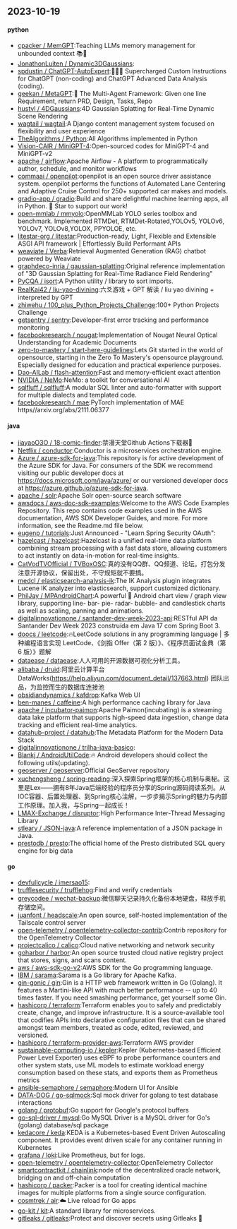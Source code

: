 ## 2023-10-19

#### python
* [cpacker / MemGPT](https://github.com/cpacker/MemGPT):Teaching LLMs memory management for unbounded context 📚🦙
* [JonathonLuiten / Dynamic3DGaussians](https://github.com/JonathonLuiten/Dynamic3DGaussians):
* [spdustin / ChatGPT-AutoExpert](https://github.com/spdustin/ChatGPT-AutoExpert):🚀🧠💬 Supercharged Custom Instructions for ChatGPT (non-coding) and ChatGPT Advanced Data Analysis (coding).
* [geekan / MetaGPT](https://github.com/geekan/MetaGPT):🌟 The Multi-Agent Framework: Given one line Requirement, return PRD, Design, Tasks, Repo
* [hustvl / 4DGaussians](https://github.com/hustvl/4DGaussians):4D Gaussian Splatting for Real-Time Dynamic Scene Rendering
* [wagtail / wagtail](https://github.com/wagtail/wagtail):A Django content management system focused on flexibility and user experience
* [TheAlgorithms / Python](https://github.com/TheAlgorithms/Python):All Algorithms implemented in Python
* [Vision-CAIR / MiniGPT-4](https://github.com/Vision-CAIR/MiniGPT-4):Open-sourced codes for MiniGPT-4 and MiniGPT-v2
* [apache / airflow](https://github.com/apache/airflow):Apache Airflow - A platform to programmatically author, schedule, and monitor workflows
* [commaai / openpilot](https://github.com/commaai/openpilot):openpilot is an open source driver assistance system. openpilot performs the functions of Automated Lane Centering and Adaptive Cruise Control for 250+ supported car makes and models.
* [gradio-app / gradio](https://github.com/gradio-app/gradio):Build and share delightful machine learning apps, all in Python. 🌟 Star to support our work!
* [open-mmlab / mmyolo](https://github.com/open-mmlab/mmyolo):OpenMMLab YOLO series toolbox and benchmark. Implemented RTMDet, RTMDet-Rotated,YOLOv5, YOLOv6, YOLOv7, YOLOv8,YOLOX, PPYOLOE, etc.
* [litestar-org / litestar](https://github.com/litestar-org/litestar):Production-ready, Light, Flexible and Extensible ASGI API framework | Effortlessly Build Performant APIs
* [weaviate / Verba](https://github.com/weaviate/Verba):Retrieval Augmented Generation (RAG) chatbot powered by Weaviate
* [graphdeco-inria / gaussian-splatting](https://github.com/graphdeco-inria/gaussian-splatting):Original reference implementation of "3D Gaussian Splatting for Real-Time Radiance Field Rendering"
* [PyCQA / isort](https://github.com/PyCQA/isort):A Python utility / library to sort imports.
* [RealKai42 / liu-yao-divining](https://github.com/RealKai42/liu-yao-divining):六爻游戏 + GPT 解读 / liu yao divining + interpreted by GPT
* [zhiwehu / 100_plus_Python_Projects_Challenge](https://github.com/zhiwehu/100_plus_Python_Projects_Challenge):100+ Python Projects Challenge
* [getsentry / sentry](https://github.com/getsentry/sentry):Developer-first error tracking and performance monitoring
* [facebookresearch / nougat](https://github.com/facebookresearch/nougat):Implementation of Nougat Neural Optical Understanding for Academic Documents
* [zero-to-mastery / start-here-guidelines](https://github.com/zero-to-mastery/start-here-guidelines):Lets Git started in the world of opensource, starting in the Zero To Mastery's opensource playground. Especially designed for education and practical experience purposes.
* [Dao-AILab / flash-attention](https://github.com/Dao-AILab/flash-attention):Fast and memory-efficient exact attention
* [NVIDIA / NeMo](https://github.com/NVIDIA/NeMo):NeMo: a toolkit for conversational AI
* [sqlfluff / sqlfluff](https://github.com/sqlfluff/sqlfluff):A modular SQL linter and auto-formatter with support for multiple dialects and templated code.
* [facebookresearch / mae](https://github.com/facebookresearch/mae):PyTorch implementation of MAE https//arxiv.org/abs/2111.06377

#### java
* [jiayaoO3O / 18-comic-finder](https://github.com/jiayaoO3O/18-comic-finder):禁漫天堂Github Actions下载器🧘
* [Netflix / conductor](https://github.com/Netflix/conductor):Conductor is a microservices orchestration engine.
* [Azure / azure-sdk-for-java](https://github.com/Azure/azure-sdk-for-java):This repository is for active development of the Azure SDK for Java. For consumers of the SDK we recommend visiting our public developer docs at https://docs.microsoft.com/java/azure/ or our versioned developer docs at https://azure.github.io/azure-sdk-for-java.
* [apache / solr](https://github.com/apache/solr):Apache Solr open-source search software
* [awsdocs / aws-doc-sdk-examples](https://github.com/awsdocs/aws-doc-sdk-examples):Welcome to the AWS Code Examples Repository. This repo contains code examples used in the AWS documentation, AWS SDK Developer Guides, and more. For more information, see the Readme.md file below.
* [eugenp / tutorials](https://github.com/eugenp/tutorials):Just Announced - "Learn Spring Security OAuth":
* [hazelcast / hazelcast](https://github.com/hazelcast/hazelcast):Hazelcast is a unified real-time data platform combining stream processing with a fast data store, allowing customers to act instantly on data-in-motion for real-time insights.
* [CatVodTVOfficial / TVBoxOSC](https://github.com/CatVodTVOfficial/TVBoxOSC):真的没有QQ群、QQ频道、论坛。打包分发注意开源协议，保留出处，不守规矩就不要搞。
* [medcl / elasticsearch-analysis-ik](https://github.com/medcl/elasticsearch-analysis-ik):The IK Analysis plugin integrates Lucene IK analyzer into elasticsearch, support customized dictionary.
* [PhilJay / MPAndroidChart](https://github.com/PhilJay/MPAndroidChart):A powerful 🚀 Android chart view / graph view library, supporting line- bar- pie- radar- bubble- and candlestick charts as well as scaling, panning and animations.
* [digitalinnovationone / santander-dev-week-2023-api](https://github.com/digitalinnovationone/santander-dev-week-2023-api):RESTful API da Santander Dev Week 2023 construída em Java 17 com Spring Boot 3.
* [doocs / leetcode](https://github.com/doocs/leetcode):🔥LeetCode solutions in any programming language | 多种编程语言实现 LeetCode、《剑指 Offer（第 2 版）》、《程序员面试金典（第 6 版）》题解
* [dataease / dataease](https://github.com/dataease/dataease):人人可用的开源数据可视化分析工具。
* [alibaba / druid](https://github.com/alibaba/druid):阿里云计算平台DataWorks(https://help.aliyun.com/document_detail/137663.html) 团队出品，为监控而生的数据库连接池
* [obsidiandynamics / kafdrop](https://github.com/obsidiandynamics/kafdrop):Kafka Web UI
* [ben-manes / caffeine](https://github.com/ben-manes/caffeine):A high performance caching library for Java
* [apache / incubator-paimon](https://github.com/apache/incubator-paimon):Apache Paimon(incubating) is a streaming data lake platform that supports high-speed data ingestion, change data tracking and efficient real-time analytics.
* [datahub-project / datahub](https://github.com/datahub-project/datahub):The Metadata Platform for the Modern Data Stack
* [digitalinnovationone / trilha-java-basico](https://github.com/digitalinnovationone/trilha-java-basico):
* [Blankj / AndroidUtilCode](https://github.com/Blankj/AndroidUtilCode):🔥 Android developers should collect the following utils(updating).
* [geoserver / geoserver](https://github.com/geoserver/geoserver):Official GeoServer repository
* [xuchengsheng / spring-reading](https://github.com/xuchengsheng/spring-reading):深入探索Spring框架的核心机制与奥秘。这里是Lex——拥有8年Java后端经验的程序员分享的Spring源码阅读系列。从IOC容器、后置处理器、到Spring核心注解，一步步揭示Spring的魅力与内部工作原理。加入我，与Spring一起成长！
* [LMAX-Exchange / disruptor](https://github.com/LMAX-Exchange/disruptor):High Performance Inter-Thread Messaging Library
* [stleary / JSON-java](https://github.com/stleary/JSON-java):A reference implementation of a JSON package in Java.
* [prestodb / presto](https://github.com/prestodb/presto):The official home of the Presto distributed SQL query engine for big data

#### go
* [devfullcycle / imersao15](https://github.com/devfullcycle/imersao15):
* [trufflesecurity / trufflehog](https://github.com/trufflesecurity/trufflehog):Find and verify credentials
* [greycodee / wechat-backup](https://github.com/greycodee/wechat-backup):微信聊天记录持久化备份本地硬盘，释放手机存储空间。
* [juanfont / headscale](https://github.com/juanfont/headscale):An open source, self-hosted implementation of the Tailscale control server
* [open-telemetry / opentelemetry-collector-contrib](https://github.com/open-telemetry/opentelemetry-collector-contrib):Contrib repository for the OpenTelemetry Collector
* [projectcalico / calico](https://github.com/projectcalico/calico):Cloud native networking and network security
* [goharbor / harbor](https://github.com/goharbor/harbor):An open source trusted cloud native registry project that stores, signs, and scans content.
* [aws / aws-sdk-go-v2](https://github.com/aws/aws-sdk-go-v2):AWS SDK for the Go programming language.
* [IBM / sarama](https://github.com/IBM/sarama):Sarama is a Go library for Apache Kafka.
* [gin-gonic / gin](https://github.com/gin-gonic/gin):Gin is a HTTP web framework written in Go (Golang). It features a Martini-like API with much better performance -- up to 40 times faster. If you need smashing performance, get yourself some Gin.
* [hashicorp / terraform](https://github.com/hashicorp/terraform):Terraform enables you to safely and predictably create, change, and improve infrastructure. It is a source-available tool that codifies APIs into declarative configuration files that can be shared amongst team members, treated as code, edited, reviewed, and versioned.
* [hashicorp / terraform-provider-aws](https://github.com/hashicorp/terraform-provider-aws):Terraform AWS provider
* [sustainable-computing-io / kepler](https://github.com/sustainable-computing-io/kepler):Kepler (Kubernetes-based Efficient Power Level Exporter) uses eBPF to probe performance counters and other system stats, use ML models to estimate workload energy consumption based on these stats, and exports them as Prometheus metrics
* [ansible-semaphore / semaphore](https://github.com/ansible-semaphore/semaphore):Modern UI for Ansible
* [DATA-DOG / go-sqlmock](https://github.com/DATA-DOG/go-sqlmock):Sql mock driver for golang to test database interactions
* [golang / protobuf](https://github.com/golang/protobuf):Go support for Google's protocol buffers
* [go-sql-driver / mysql](https://github.com/go-sql-driver/mysql):Go MySQL Driver is a MySQL driver for Go's (golang) database/sql package
* [kedacore / keda](https://github.com/kedacore/keda):KEDA is a Kubernetes-based Event Driven Autoscaling component. It provides event driven scale for any container running in Kubernetes
* [grafana / loki](https://github.com/grafana/loki):Like Prometheus, but for logs.
* [open-telemetry / opentelemetry-collector](https://github.com/open-telemetry/opentelemetry-collector):OpenTelemetry Collector
* [smartcontractkit / chainlink](https://github.com/smartcontractkit/chainlink):node of the decentralized oracle network, bridging on and off-chain computation
* [hashicorp / packer](https://github.com/hashicorp/packer):Packer is a tool for creating identical machine images for multiple platforms from a single source configuration.
* [cosmtrek / air](https://github.com/cosmtrek/air):☁️ Live reload for Go apps
* [go-kit / kit](https://github.com/go-kit/kit):A standard library for microservices.
* [gitleaks / gitleaks](https://github.com/gitleaks/gitleaks):Protect and discover secrets using Gitleaks 🔑
